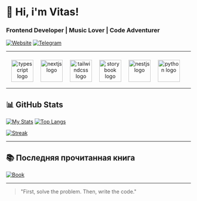 # 👋 Hi, i'm Vitas!  
### **Frontend Developer | Music Lover | Code Adventurer**  

[![Website](https://img.shields.io/badge/-Portfolio-FF7139?style=flat&logo=google-chrome)](https://your-website.com)
[![Telegram](https://img.shields.io/badge/-Telegram-0088cc?style=flat&logo=telegram)](https://t.me/vchronos)


---

###

<div align="center">
  <img src="https://skillicons.dev/icons?i=ts" height="60" alt="typescript logo"  />
  <img width="12" />
  <img src="https://skillicons.dev/icons?i=nextjs" height="60" alt="nextjs logo"  />
  <img width="12" />
  <img src="https://skillicons.dev/icons?i=tailwind" height="60" alt="tailwindcss logo"  />
  <img width="12" />
  <img src="https://cdn.jsdelivr.net/gh/devicons/devicon/icons/storybook/storybook-original.svg" height="60" alt="storybook logo"  />
  <img width="12" />
  <img src="https://skillicons.dev/icons?i=nestjs" height="60" alt="nestjs logo"  />
  <img width="12" />
  <img src="https://skillicons.dev/icons?i=py" height="60" alt="python logo"  />
  <img width="12" />
</div>

---

## 📊 **GitHub Stats**  
[![My Stats](https://github-readme-stats.vercel.app/api?username=Mayraiden&show_icons=true&theme=radical&hide_border=true)](https://github.com/Mayraiden)
[![Top Langs](https://github-readme-stats.vercel.app/api/top-langs/?username=Mayraiden&layout=compact&theme=radical&hide_border=true)](https://github.com/Mayraiden)

[![Streak](https://streak-stats.demolab.com/?user=Mayraiden&theme=radical&hide_border=true)](https://git.io/streak-stats)


---

## 📚 **Последняя прочитанная книга**  
[![Book](https://img.shields.io/badge/-"Название_книги"-lightgrey?style=flat)](https://example.com)

---

> "First, solve the problem. Then, write the code."  
